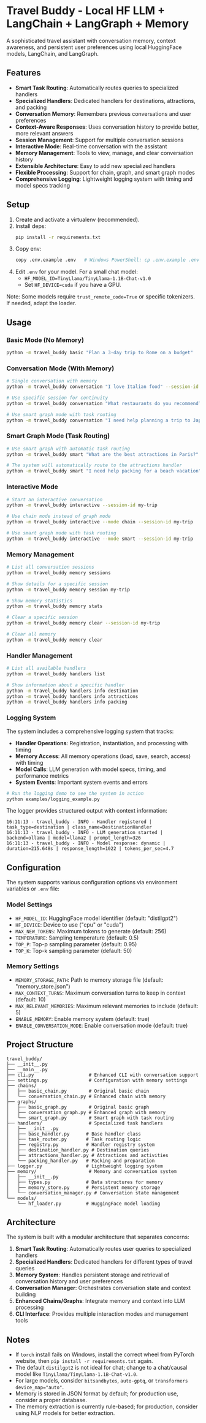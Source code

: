 # Travel Buddy - Local HF LLM + LangChain + LangGraph + Memory

A sophisticated travel assistant with conversation memory, context awareness, and persistent user preferences using local HuggingFace models, LangChain, and LangGraph.

## Features

- **Smart Task Routing**: Automatically routes queries to specialized handlers
- **Specialized Handlers**: Dedicated handlers for destinations, attractions, and packing
- **Conversation Memory**: Remembers previous conversations and user preferences
- **Context-Aware Responses**: Uses conversation history to provide better, more relevant answers
- **Session Management**: Support for multiple conversation sessions
- **Interactive Mode**: Real-time conversation with the assistant
- **Memory Management**: Tools to view, manage, and clear conversation history
- **Extensible Architecture**: Easy to add new specialized handlers
- **Flexible Processing**: Support for chain, graph, and smart graph modes
- **Comprehensive Logging**: Lightweight logging system with timing and model specs tracking

## Setup
1. Create and activate a virtualenv (recommended).
2. Install deps:
   ```bash
   pip install -r requirements.txt
   ```
3. Copy env:
   ```bash
   copy .env.example .env   # Windows PowerShell: cp .env.example .env
   ```
4. Edit `.env` for your model. For a small chat model:
   - `HF_MODEL_ID=TinyLlama/TinyLlama-1.1B-Chat-v1.0`
   - Set `HF_DEVICE=cuda` if you have a GPU.

Note: Some models require `trust_remote_code=True` or specific tokenizers. If needed, adapt the loader.

## Usage

### Basic Mode (No Memory)
```bash
python -m travel_buddy basic "Plan a 3-day trip to Rome on a budget"
```

### Conversation Mode (With Memory)
```bash
# Single conversation with memory
python -m travel_buddy conversation "I love Italian food" --session-id my-trip

# Use specific session for continuity
python -m travel_buddy conversation "What restaurants do you recommend?" --session-id my-trip

# Use smart graph mode with task routing
python -m travel_buddy conversation "I need help planning a trip to Japan" --mode smart --session-id my-trip
```

### Smart Graph Mode (Task Routing)
```bash
# Use smart graph with automatic task routing
python -m travel_buddy smart "What are the best attractions in Paris?" --session-id my-trip

# The system will automatically route to the attractions handler
python -m travel_buddy smart "I need help packing for a beach vacation" --session-id my-trip
```

### Interactive Mode
```bash
# Start an interactive conversation
python -m travel_buddy interactive --session-id my-trip

# Use chain mode instead of graph mode
python -m travel_buddy interactive --mode chain --session-id my-trip

# Use smart graph mode with task routing
python -m travel_buddy interactive --mode smart --session-id my-trip
```

### Memory Management
```bash
# List all conversation sessions
python -m travel_buddy memory sessions

# Show details for a specific session
python -m travel_buddy memory session my-trip

# Show memory statistics
python -m travel_buddy memory stats

# Clear a specific session
python -m travel_buddy memory clear --session-id my-trip

# Clear all memory
python -m travel_buddy memory clear
```

### Handler Management
```bash
# List all available handlers
python -m travel_buddy handlers list

# Show information about a specific handler
python -m travel_buddy handlers info destination
python -m travel_buddy handlers info attractions
python -m travel_buddy handlers info packing
```

### Logging System
The system includes a comprehensive logging system that tracks:
- **Handler Operations**: Registration, instantiation, and processing with timing
- **Memory Access**: All memory operations (load, save, search, access) with timing
- **Model Calls**: LLM generation with model specs, timing, and performance metrics
- **System Events**: Important system events and errors

```bash
# Run the logging demo to see the system in action
python examples/logging_example.py
```

The logger provides structured output with context information:
```
16:11:13 - travel_buddy - INFO - Handler registered | task_type=destination | class_name=DestinationHandler
16:11:13 - travel_buddy - INFO - LLM generation started | backend=ollama | model=llama2 | prompt_length=326
16:11:13 - travel_buddy - INFO - Model response: dynamic | duration=215.648s | response_length=1022 | tokens_per_sec=4.7
```

## Configuration

The system supports various configuration options via environment variables or `.env` file:

### Model Settings
- `HF_MODEL_ID`: HuggingFace model identifier (default: "distilgpt2")
- `HF_DEVICE`: Device to use ("cpu" or "cuda")
- `MAX_NEW_TOKENS`: Maximum tokens to generate (default: 256)
- `TEMPERATURE`: Sampling temperature (default: 0.5)
- `TOP_P`: Top-p sampling parameter (default: 0.95)
- `TOP_K`: Top-k sampling parameter (default: 50)

### Memory Settings
- `MEMORY_STORAGE_PATH`: Path to memory storage file (default: "memory_store.json")
- `MAX_CONTEXT_TURNS`: Maximum conversation turns to keep in context (default: 10)
- `MAX_RELEVANT_MEMORIES`: Maximum relevant memories to include (default: 5)
- `ENABLE_MEMORY`: Enable memory system (default: true)
- `ENABLE_CONVERSATION_MODE`: Enable conversation mode (default: true)

## Project Structure
```
travel_buddy/
├── __init__.py
├── __main__.py
├── cli.py                    # Enhanced CLI with conversation support
├── settings.py               # Configuration with memory settings
├── chains/
│   ├── basic_chain.py        # Original basic chain
│   └── conversation_chain.py # Enhanced chain with memory
├── graphs/
│   ├── basic_graph.py        # Original basic graph
│   ├── conversation_graph.py # Enhanced graph with memory
│   └── smart_graph.py        # Smart graph with task routing
├── handlers/                 # Specialized task handlers
│   ├── __init__.py
│   ├── base_handler.py      # Base handler class
│   ├── task_router.py       # Task routing logic
│   ├── registry.py          # Handler registry system
│   ├── destination_handler.py # Destination queries
│   ├── attractions_handler.py # Attractions and activities
│   └── packing_handler.py   # Packing and preparation
├── logger.py                # Lightweight logging system
├── memory/                   # Memory and conversation system
│   ├── __init__.py
│   ├── types.py             # Data structures for memory
│   ├── memory_store.py      # Persistent memory storage
│   └── conversation_manager.py # Conversation state management
└── models/
    └── hf_loader.py         # HuggingFace model loading
```

## Architecture

The system is built with a modular architecture that separates concerns:

1. **Smart Task Routing**: Automatically routes user queries to specialized handlers
2. **Specialized Handlers**: Dedicated handlers for different types of travel queries
3. **Memory System**: Handles persistent storage and retrieval of conversation history and user preferences
4. **Conversation Manager**: Orchestrates conversation state and context building
5. **Enhanced Chains/Graphs**: Integrate memory and context into LLM processing
6. **CLI Interface**: Provides multiple interaction modes and management tools

## Notes
- If `torch` install fails on Windows, install the correct wheel from PyTorch website, then `pip install -r requirements.txt` again.
- The default `distilgpt2` is not ideal for chat; change to a chat/causal model like `TinyLlama/TinyLlama-1.1B-Chat-v1.0`.
- For large models, consider `bitsandbytes`, `auto-gptq`, or `transformers` `device_map="auto"`.
- Memory is stored in JSON format by default; for production use, consider a proper database.
- The memory extraction is currently rule-based; for production, consider using NLP models for better extraction.
